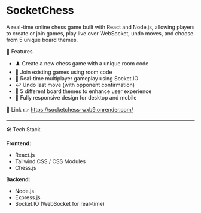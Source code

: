 # SocketChess

A real-time online chess game built with React and Node.js, allowing players to create or join games, play live over WebSocket, undo moves, and choose from 5 unique board themes.

🚀 Features

- ♟️ Create a new chess game with a unique room code
- 🔗 Join existing games using room code
- 🔄 Real-time multiplayer gameplay using Socket.IO
- ↩️ Undo last move (with opponent confirmation)
- 🎨 5 different board themes to enhance user experience
- 📱 Fully responsive design for desktop and mobile

🔗 Link
👉 https://socketchess-wxb9.onrender.com/

---

🛠️ Tech Stack

**Frontend:**
- React.js
- Tailwind CSS / CSS Modules
- Chess.js

**Backend:**
- Node.js
- Express.js
- Socket.IO (WebSocket for real-time)


